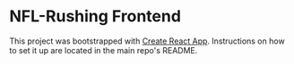 # NFL-Rushing Frontend

This project was bootstrapped with [Create React App](https://github.com/facebook/create-react-app).
Instructions on how to set it up are located in the main repo's README.
